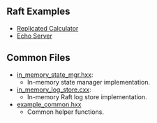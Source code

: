 Raft Examples
---------

* [Replicated Calculator](calculator)
* [Echo Server](echo)

Common Files
-----
* [in_memory_state_mgr.hxx](in_memory_state_mgr.hxx):
    * In-memory state manager implementation.
* [in_memory_log_store.cxx](in_memory_log_store.cxx):
    * In-memory Raft log store implementation.
* [example_common.hxx](example_common.hxx)
    * Common helper functions.
